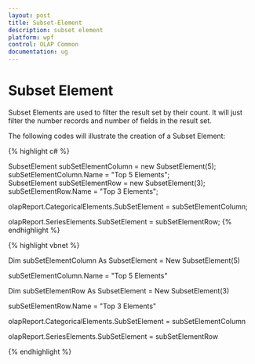 ```yaml
---
layout: post
title: Subset-Element
description: subset element
platform: wpf
control: OLAP Common
documentation: ug
---
```


# Subset Element

Subset Elements are used to filter the result set by their count. It will just filter the number records and number of fields in the result set.

The following codes will illustrate the creation of a Subset Element:

{% highlight c# %}

SubsetElement subSetElementColumn = new SubsetElement(5);
subSetElementColumn.Name = "Top 5 Elements";
SubsetElement subSetElementRow = new SubsetElement(3);
subSetElementRow.Name = "Top 3 Elements";

olapReport.CategoricalElements.SubSetElement = subSetElementColumn;

olapReport.SeriesElements.SubSetElement = subSetElementRow;
{% endhighlight  %}


{% highlight vbnet %}

Dim subSetElementColumn As SubsetElement = New SubsetElement(5)

subSetElementColumn.Name = "Top 5 Elements"

Dim subSetElementRow As SubsetElement = New SubsetElement(3)

subSetElementRow.Name = "Top 3 Elements"

olapReport.CategoricalElements.SubSetElement = subSetElementColumn

olapReport.SeriesElements.SubSetElement = subSetElementRow

{% endhighlight  %}

